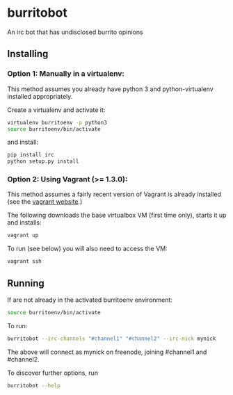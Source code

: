 # burritobot

An irc bot that has undisclosed burrito opinions

## Installing

### Option 1: Manually in a virtualenv:

This method assumes you already have python 3 and python-virtualenv installed
appropriately.

Create a virtualenv and activate it:
```sh
virtualenv burritoenv -p python3
source burritoenv/bin/activate
```

and install:
```sh
pip install irc
python setup.py install
```

### Option 2: Using Vagrant (>= 1.3.0):

This method assumes a fairly recent version of Vagrant is already installed
(see the [vagrant website](http://www.vagrantup.com).)

The following downloads the base virtualbox VM (first time only), starts it up
and installs:

```sh
vagrant up
```

To run (see below) you will also need to access the VM:

```sh
vagrant ssh
```

## Running

If are not already in the activated burritoenv environment:
```sh
source burritoenv/bin/activate
```

To run:
```sh
burritobot --irc-channels "#channel1" "#channel2" --irc-nick mynick
```

The above will connect as mynick on freenode, joining #channel1 and #channel2.


To discover further options, run

```sh
burritobot --help
```
